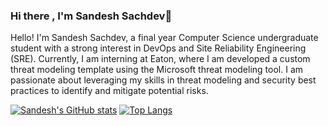### Hi there , I'm Sandesh Sachdev👋

<!--
**sachdev27/sachdev27** is a ✨ _special_ ✨ repository because its `README.md` (this file) appears on your GitHub profile.
-->

<!-- Some highlights of my bio:

- Proficient in programming languages like Python , and tools/platforms like Linux, Azure, Docker,K8s and Git & GitHub
- Experienced in threat modeling, security best practices, and DevSecOps tools
- Developed a custom threat modeling template for internal requirements at Eaton
- Utilized machine learning techniques to develop a predictive model for on-demand bike rentals at InfoCepts
- Certified in Computer Networks and Internet Protocol, IT Security, Software Engineering, and 3 * Azure Fundamentals -->

Hello! I'm Sandesh Sachdev, a final year Computer Science undergraduate student with a strong interest in DevOps and Site Reliability Engineering (SRE). Currently, I am interning at Eaton, where I am developed a custom threat modeling template using the Microsoft threat modeling tool. I am passionate about leveraging my skills in threat modeling and security best practices to identify and mitigate potential risks.

[![Sandesh's GitHub stats](https://github-readme-stats.vercel.app/api?username=sachdev27&theme=radical)](https://github.com/anuraghazra/github-readme-stats)
[![Top Langs](https://github-readme-stats.vercel.app/api/top-langs/?username=sachdev27&langs_count=6&layout=compact&theme=radical)](https://github.com/anuraghazra/github-readme-stats)
